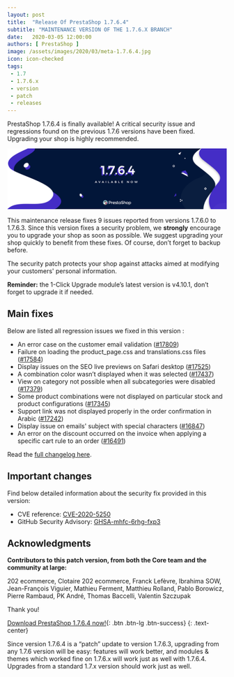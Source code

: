 ```yaml
---
layout: post
title:  "Release Of PrestaShop 1.7.6.4"
subtitle: "MAINTENANCE VERSION OF THE 1.7.6.X BRANCH"
date:   2020-03-05 12:00:00
authors: [ PrestaShop ]
image: /assets/images/2020/03/meta-1.7.6.4.jpg
icon: icon-checked
tags:
 - 1.7
 - 1.7.6.x
 - version
 - patch
 - releases
---
```


PrestaShop 1.7.6.4 is finally available! A critical security issue and regressions found on the previous 1.7.6 versions have been fixed. Upgrading your shop is highly recommended.

![1.7.6.4 is available!](/assets/images/2020/03/1.7.6.4_banner.jpg)

This maintenance release fixes 9 issues reported from versions 1.7.6.0 to 1.7.6.3.
Since this version fixes a security problem, we **strongly** encourage you to upgrade your shop as soon as possible.
We suggest upgrading your shop quickly to benefit from these fixes. Of course, don’t forget to backup before.

The security patch protects your shop against attacks aimed at modifying your customers' personal information.

**Reminder:**  the 1-Click Upgrade module’s latest version is v4.10.1, don’t forget to upgrade it if needed.

## Main fixes
Below are listed all regression issues we fixed in this version :

* An error case on the customer email validation ([#17809](https://github.com/PrestaShop/PrestaShop/issues/17809))
* Failure on loading the product_page.css and translations.css files ([#17584](https://github.com/PrestaShop/PrestaShop/issues/17584))
* Display issues on the SEO live previews on Safari desktop ([#17525](https://github.com/PrestaShop/PrestaShop/issues/17525))
* A combination color wasn’t displayed when it was selected ([#17437](https://github.com/PrestaShop/PrestaShop/issues/17437))
* View on category not possible when all subcategories were disabled ([#17379](https://github.com/PrestaShop/PrestaShop/issues/17379))
* Some product combinations were not displayed on particular stock and product configurations ([#17345](https://github.com/PrestaShop/PrestaShop/issues/17345)) 
* Support link was not displayed properly in the order confirmation in Arabic ([#17242](https://github.com/PrestaShop/PrestaShop/issues/17242))
* Display issue on emails' subject with special characters ([#16847](https://github.com/PrestaShop/PrestaShop/issues/16847))
* An error on the discount occurred on the invoice when applying a specific cart rule to an order 
([#16491](https://github.com/PrestaShop/PrestaShop/issues/16491))

Read the [full changelog here](https://github.com/PrestaShop/PrestaShop/releases/tag/1.7.6.4).


## Important changes 
Find below detailed information about the security fix provided in this version:

- CVE reference: [CVE-2020-5250](https://cve.mitre.org/cgi-bin/cvename.cgi?name=CVE-2020-5250)
- GitHub Security Advisory: [GHSA-mhfc-6rhg-fxp3](https://github.com/PrestaShop/PrestaShop/security/advisories/GHSA-mhfc-6rhg-fxp3)

## Acknowledgments

**Contributors to this patch version, from both the Core team and the community at large:**

202 ecommerce, Clotaire 202 ecommerce, Franck Lefèvre, Ibrahima SOW, Jean-François Viguier, Mathieu Ferment, Matthieu Rolland, Pablo Borowicz, Pierre Rambaud, PK André, Thomas Baccelli, Valentin Szczupak

Thank you!


[Download PrestaShop 1.7.6.4 now!](https://www.prestashop.com/en/download){: .btn .btn-lg .btn-success}
{: .text-center}



Since version 1.7.6.4 is a “patch” update to version 1.7.6.3, upgrading from any 1.7.6 version will be easy: features will work better, and modules & themes which worked fine on 1.7.6.x will work just as well with 1.7.6.4. Upgrades from a standard 1.7.x version should work just as well.
